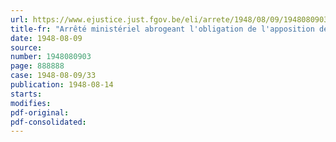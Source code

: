 ```yaml
---
url: https://www.ejustice.just.fgov.be/eli/arrete/1948/08/09/1948080903/justel
title-fr: "Arrêté ministériel abrogeant l'obligation de l'apposition de la marque de fabrique sur les chaussures"
date: 1948-08-09
source:
number: 1948080903
page: 888888
case: 1948-08-09/33
publication: 1948-08-14
starts:
modifies:
pdf-original:
pdf-consolidated:
---
```


